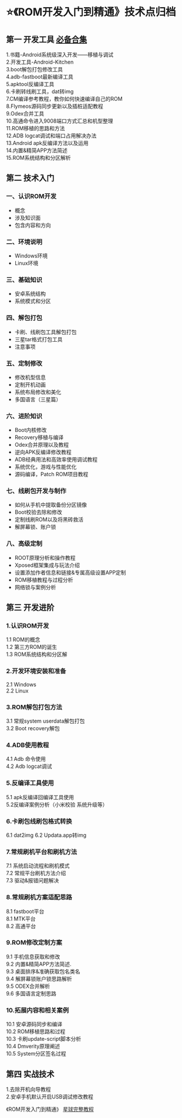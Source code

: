# ⭐《ROM开发入门到精通》技术点归档


## 第一 开发工具   [必备合集](http://tool.itqu.net/?cat=4)  
1.书籍-Android系统级深入开发——移植与调试   
2.开发工具-Android-Kitchen   
3.boot解包打包修改工具   
4.adb-fastboot最新编译工具    
5.apktool反编译工具   
6.卡刷转线刷工具，dat转img   
7.CM编译参考教程，教你如何快速编译自己的ROM    
8.Flymeos源码同步更新以及插桩适配教程   
9.Odex合并工具   
10.高通命令进入9008端口方式汇总和机型整理   
11.ROM移植的思路和方法   
12.ADB logcat调试和端口占用解决办法   
13.Android apk反编译方法以及运用      
14.内置&精简APP方法简述   
15.ROM系统结构和分区解析   


## 第二 技术入门
### 一、认识ROM开发
- 概念  
- 涉及知识面  
- 包含内容和方向  


### 二、环境说明 
-  Windows环境  
-  Linux环境  


### 三、基础知识   
-  安卓系统结构  
-  系统模式和分区    


### 四、解包打包    
-  卡刷、线刷包工具解包打包   
-  三星tar格式打包工具    
-  注意事项  


### 五、定制修改   
-  修改机型信息   
-  定制开机动画   
-  系统布局修改和美化  
-  多国语言（三星篇）   


### 六、进阶知识  
-  Boot内核修改   
-  Recovery移植与编译  
-  Odex合并原理以及教程  
-  逆向APK反编译修改教程    
-  ADB经典用法和高效率使用调试教程  
-  系统优化，游戏与性能优化   
-  源码编译，Patch ROM项目教程    


### 七、线刷包开发与制作   
-  如何从手机中提取备份分区镜像   
-  Boot校验去除和修改   
-  定制线刷ROM以及将黑砖救活   
-  解屏幕锁、账户锁    

### 八、高级定制    
-  ROOT原理分析和操作教程  
-  Xposed框架集成与玩法介绍  
-  设置添加作者信息和链接&专属高级设置APP定制   
-  ROM移植教程与过程分析    
-  网络锁与案例分析   



## 第三 开发进阶   
### 1.认识ROM开发     
1.1 ROM的概念   
1.2 第三方ROM的诞生    
1.3 ROM系统结构和分区解   

### 2.开发环境安装和准备  
2.1  Windows     
2.2  Linux    
  
### 3.ROM解包打包方法  
3.1 常规system userdata解包打包   
3.2  Boot recovery解包   
 
### 4.ADB使用教程   
4.1  Adb 命令使用    
4.2  Adb logcat调试   

### 5.反编译工具使用  
5.1  apk反编译回编译工具使用    
5.2反编译案例分析（小米校验 系统升级等）   

### 6.卡刷包线刷包格式转换  
6.1 dat2img
6.2 Updata.app转img   

### 7.常规刷机平台和刷机方法   
7.1 系统启动流程和刷机模式  
7.2 常规平台刷机方法介绍   
7.3 驱动&报错问题解决   

### 8.常规刷机方案适配思路   
8.1 fastboot平台    
8.1 MTK平台   
8.2 高通平台  

### 9.ROM修改定制方案   
9.1 手机信息获取和修改  
9.2 内置&精简APP方法简述.   
9.3 桌面排序&准确获取包名类名  
9.4 解屏幕锁账户锁思路解析   
9.5 ODEX合并解析   
9.6 多国语言定制思路   

### 10.拓展内容和相关案例
10.1 安卓源码同步和编译     
10.2 ROM移植思路和过程    
10.3 卡刷update-script脚本分析   
10.4 Dmverity原理阐述   
10.5 System分区签名过程   

## 第四  实战技术  
1.去除开机向导教程     
2.安卓手机默认开启USB调试修改教程       

《ROM开发入门到精通》 [星球完整教程](https://t.zsxq.com/jdN0o)                